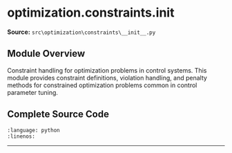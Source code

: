 # optimization.constraints.__init__

**Source:** `src\optimization\constraints\__init__.py`

## Module Overview

Constraint handling for optimization problems in control systems.
This module provides constraint definitions, violation handling,
and penalty methods for constrained optimization problems
common in control parameter tuning.

## Complete Source Code

```{literalinclude} ../../../src/optimization/constraints/__init__.py
:language: python
:linenos:
```

---

